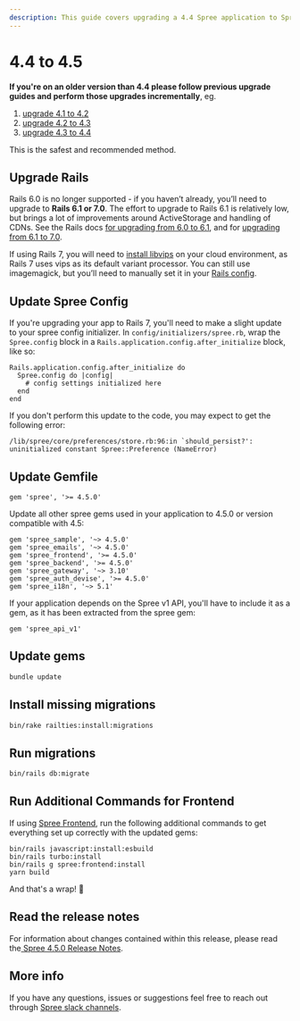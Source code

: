 ```yaml
---
description: This guide covers upgrading a 4.4 Spree application to Spree 4.5.
---
```


# 4.4 to 4.5

**If you're on an older version than 4.4 please follow previous upgrade guides and perform those upgrades incrementally**, eg.

1. [upgrade 4.1 to 4.2](four-dot-one-to-four-dot-two.md)
2. [upgrade 4.2 to 4.3](fout-dot-two-to-four-dot-three.md)
3. [upgrade 4.3 to 4.4](https://dev-docs.spreecommerce.org/upgrades/upgrades/4.3-to-4.4)

This is the safest and recommended method.

## Upgrade Rails

Rails 6.0 is no longer supported - if you haven’t already, you’ll need to upgrade to **Rails 6.1 or 7.0**. The effort to upgrade to Rails 6.1 is relatively low, but brings a lot of improvements around ActiveStorage and handling of CDNs. See the Rails docs [for upgrading from 6.0 to 6.1](https://edgeguides.rubyonrails.org/upgrading\_ruby\_on\_rails.html#upgrading-from-rails-6-0-to-rails-6-1), and for [upgrading from 6.1 to 7.0](https://edgeguides.rubyonrails.org/upgrading\_ruby\_on\_rails.html#upgrading-from-rails-6-1-to-rails-7-0).

If using Rails 7, you will need to [install libvips](https://www.libvips.org/install.html) on your cloud environment, as Rails 7 uses vips as its default variant processor. You can still use imagemagick, but you’ll need to manually set it in your [Rails config](https://edgeapi.rubyonrails.org/classes/ActiveStorage/Variant.html).

## Update Spree Config

If you're upgrading your app to Rails 7, you'll need to make a slight update to your spree config initializer. In `config/initializers/spree.rb`, wrap the `Spree.config` block in a `Rails.application.config.after_initialize` block, like so:

```
Rails.application.config.after_initialize do
  Spree.config do |config|
    # config settings initialized here
  end
end
```

If you don't perform this update to the code, you may expect to get the following error:

```shell
/lib/spree/core/preferences/store.rb:96:in `should_persist?': 
uninitialized constant Spree::Preference (NameError)
```

## Update Gemfile

```
gem 'spree', '>= 4.5.0'
```

Update all other spree gems used in your application to 4.5.0 or version compatible with 4.5:

```
gem 'spree_sample', '~> 4.5.0'
gem 'spree_emails', '~> 4.5.0'
gem 'spree_frontend', '>= 4.5.0'
gem 'spree_backend', '>= 4.5.0'
gem 'spree_gateway', '~> 3.10'
gem 'spree_auth_devise', '>= 4.5.0'
gem 'spree_i18n', '~> 5.1'
```

If your application depends on the Spree v1 API, you'll have to include it as a gem, as it has been extracted from the spree gem:

```
gem 'spree_api_v1'
```

## Update gems

```bash
bundle update
```

## Install missing migrations

```bash
bin/rake railties:install:migrations
```

## Run migrations

```bash
bin/rails db:migrate
```

## Run Additional Commands for Frontend

If using [Spree Frontend](https://github.com/spree/spree\_legacy\_frontend), run the following additional commands to get everything set up correctly with the updated gems:

```
bin/rails javascript:install:esbuild
bin/rails turbo:install
bin/rails g spree:frontend:install
yarn build
```

And that's a wrap! :tada:

## Read the release notes

For information about changes contained within this release, please read the[ Spree 4.5.0 Release Notes](https://github.com/spree/spree\_legacy\_frontend/releases/tag/v4.5.0).

## More info

If you have any questions, issues or suggestions feel free to reach out through [Spree slack channels](http://slack.spreecommerce.org/).
